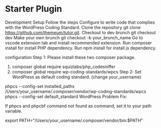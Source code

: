 # Starter Plugin

Development Setup
Follow the steps
Configure <a hre="#wpcs" WPCS /> to write code that complies with the WordPress Coding Standard.
Clone the repository git clone https://github.com/themeum/tutor.git.
Checkout to dev brunch git checkout dev
Make your own brunch git checkout -b your_brunch_name
Go to vscode extension tab and install recommended extension.
Run composer install for install PHP dependency.
Run npm install for install js dependency.

<a hre="#wpcs" WPCS /> configuration
Step 1: Please install these two composer package.

1. composer global require squizlabs/php_codesniffer
2. composer global require wp-coding-standards/wpcs
Step 2: Set WordPress as default coding standard. (change your_username)

phpcs --config-set installed_paths /Users/your_username/.composer/vendor/wp-coding-standards/wpcs
phpcs --config-set default_standard WordPress
Problem Fix:

If phpcs and phpcbf command not found as command, set it to your path variable.

export PATH="/Users/your_username/.composer/vendor/bin:$PATH"
